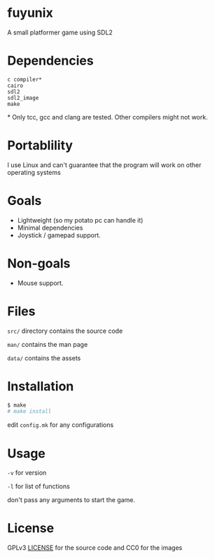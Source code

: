 # fuyunix
A small platformer game using SDL2

# Dependencies
```
c compiler*
cairo
sdl2
sdl2_image
make
```
\* Only tcc, gcc and clang are tested.
Other compilers might not work.

# Portablility
I use Linux and can't guarantee that the program will work on other operating
systems

# Goals
* Lightweight (so my potato pc can handle it)
* Minimal dependencies
* Joystick / gamepad support.

# Non-goals
* Mouse support.

# Files
`src/` directory contains the source code

`man/` contains the man page

`data/` contains the assets

# Installation
```sh
$ make
# make install
```
edit `config.mk` for any configurations

# Usage
`-v` for version

`-l` for list of functions

don't pass any arguments to start the game.

# License
GPLv3 [LICENSE](LICENSE) for the source code and CC0 for the images
